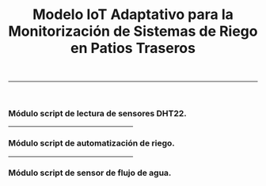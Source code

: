 <h1 align="center">Modelo IoT Adaptativo para la Monitorización de Sistemas de Riego en Patios Traseros</h1>
<br/>
<hr>
<br/>

<h3>Módulo script de lectura de sensores DHT22.</h3>
<hr width=50% />
<h3>Módulo script de automatización de riego.</h3>
<hr width=50% />
<h3>Módulo script de sensor de flujo de agua.</h3>
